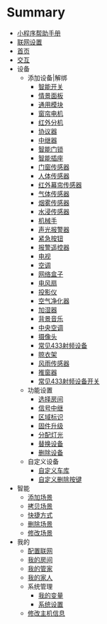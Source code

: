 # Summary

* [小程序帮助手册](README.md)
* [联网设置](help/smlw.md)
* [首页](help/home.md)
* [交互](help/interactive.md)
* 设备
    * 添加设备|解绑
        * [智能开关](help/switch.md)
        * [情景面板](help/sceneP.md)
        * [通用模块](help/module.md)
        * [窗帘电机](help/curtain.md)
        * [红外分机](help/infrared.md)
        * [协议器](help/protocol.md)
        * [中继器](help/repeater.md)
        * [智能门锁](help/doorLock.md)
        * [智能插座](help/socket.md)
        * [门窗传感器](help/doorWindowSensor.md)
        * [人体传感器](help/humanSensor.md)
        * [红外幕帘传感器](help/infraredSensor.md)
        * [气体传感器](help/gasSensor.md)
        * [烟雾传感器](help/smokeSensor.md)
        * [水浸传感器](help/waterSensor.md)
        * [机械手](help/manipulator.md)
        * [声光报警器](help/alarm.md)
        * [紧急按钮](help/sos.md)
        * [报警遥控器](help/remote.md)
        * [电视](help/TV.md)
        * [空调](help/airConditioning.md)
        * [网络盒子](help/networkBox.md)
        * [电风扇](help/fan.md)
        * [投影仪](help/projector.md)
        * [空气净化器](help/airCleaner.md)
        * [加湿器](help/humidifier.md)
        * [背景音乐](help/bgm.md)
        * [中央空调](help/VRV.md)
        * [摄像头](help/camera.md)
        * [常见433射频设备](help/common433RF.md)
        * [晾衣架](help/clothesHanger.md)
        * [风雨传感器](help/weatherSensor.md)
        * [推窗器](help/windowPusher.md)
        * [常见433射频设备开关](help/common433RFSwitch.md)
    * 功能设置
        * [选择房间](help/chooseRoom.md)
        * [信号中继](help/InfraredRelay.md)
        * [区域标识](help/areaIdentification.md)
        * [固件升级](help/firmwareUpdate.md)
        * [分配灯光](help/chooseLight.md)
        * [替换设备](help/updDevice.md)
        * [删除设备](help/delDevice.md)
    * 自定义设备
        * [自定义车库](help/garage.md)
        * [自定义删除按键](help/deleteKey.md)
* 智能
    * [添加场景](help/establish.md)
    * [拷贝场景](help/copyEstablish.md)
    * [快捷方式](help/shortcuts.md)
    * [删除场景](help/delEstablish.md)
    * [修改场景](help/updEstablish.md)
* 我的
    * [配置联网](help/configureNetwork.md)
    * [我的房间](help/myRoom.md)
    * [我的管家](help/myButler.md)
    * [我的家人](help/myFamily.md)
    * 系统管理
        * [我的变量](help/variables.md)
        * [系统设置](help/system.md)
    * [修改主机信息](help/updSystem.md)


